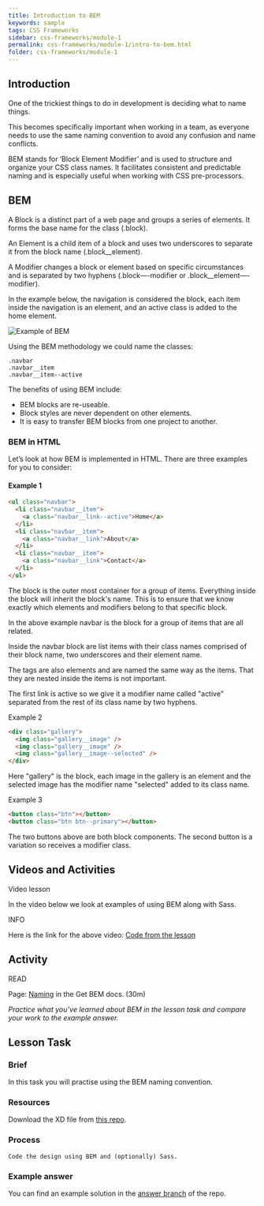 ```yaml
---
title: Introduction to BEM
keywords: sample
tags: CSS Frameworks
sidebar: css-frameworks/module-1
permalink: css-frameworks/module-1/intro-to-bem.html
folder: css-frameworks/module-1
---
```


## Introduction

One of the trickiest things to do in development is deciding what to name things.

This becomes specifically important when working in a team, as everyone needs to use the same naming convention to avoid any confusion and name conflicts.

BEM stands for ‘Block Element Modifier’ and is used to structure and organize your CSS class names. It facilitates consistent and predictable naming and is especially useful when working with CSS pre-processors.

## BEM

A Block is a distinct part of a web page and groups a series of elements. It forms the base name for the class (.block).

An Element is a child item of a block and uses two underscores to separate it from the block name (.block\_\_element).

A Modifier changes a block or element based on specific circumstances and is separated by two hyphens (.block—-modifier or .block\_\_element—-modifier).

In the example below, the navigation is considered the block, each item inside the navigation is an element, and an active class is added to the home element.

![Example of BEM](../../images/css-frameworks/bem.jpg)

Using the BEM methodology we could name the classes:

```
.navbar
.navbar__item
.navbar__item--active
```

The benefits of using BEM include:

- BEM blocks are re-useable.
- Block styles are never dependent on other elements.
- It is easy to transfer BEM blocks from one project to another.

### BEM in HTML

Let’s look at how BEM is implemented in HTML. There are three examples for you to consider:

#### Example 1

```html
<ul class="navbar">
  <li class="navbar__item">
    <a class="navbar__link--active">Home</a>
  </li>
  <li class="navbar__item">
    <a class="navbar__link">About</a>
  </li>
  <li class="navbar__item">
    <a class="navbar__link">Contact</a>
  </li>
</ul>
```

The block is the outer most container for a group of items. Everything inside the block will inherit the block's name. This is to ensure that we know exactly which elements and modifiers belong to that specific block.

In the above example navbar is the block for a group of items that are all related.

Inside the navbar block are list items with their class names comprised of their block name, two underscores and their element name.

The tags are also elements and are named the same way as the items. That they are nested inside the items is not important.

The first link is active so we give it a modifier name called "active" separated from the rest of its class name by two hyphens.

Example 2

```html
<div class="gallery">
  <img class="gallery__image" />
  <img class="gallery__image" />
  <img class="gallery__image--selected" />
</div>
```

Here "gallery" is the block, each image in the gallery is an element and the selected image has the modifier name "selected" added to its class name.

Example 3

```html
<button class="btn"></button>
<button class="btn btn--primary"></button>
```

The two buttons above are both block components. The second button is a variation so receives a modifier class.

## Videos and Activities

Video lesson

In the video below we look at examples of using BEM along with Sass.

INFO

Here is the link for the above video: [Code from the lesson](https://github.com/NoroffFEU/introduction-to-bem)

## Activity

READ

Page: [Naming](http://getbem.com/naming/) in the Get BEM docs. (30m)

_Practice what you’ve learned about BEM in the lesson task and compare your work to the example answer._

## Lesson Task

### Brief

In this task you will practise using the BEM naming convention.

### Resources

Download the XD file from [this repo](https://github.com/NoroffFEU/introduction-to-bem-lesson-task).

### Process

    Code the design using BEM and (optionally) Sass.

### Example answer

You can find an example solution in the [answer branch](https://github.com/NoroffFEU/introduction-to-bem-lesson-task/tree/answer) of the repo.
